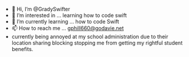 - 👋 Hi, I’m @GradySwifter
- 👀 I’m interested in ... learning how to code swift
- 🌱 I’m currently learning ... how to code Swift
- 📫 How to reach me ... gphill660@godavie.net
- currently being annoyed at my school administration due to their location sharing blocking stopping me from getting my rightful student benefits.
<!---
GradySwifter/GradySwifter is a ✨ special ✨ repository because its `README.md` (this file) appears on your GitHub profile.
You can click the Preview link to take a look at your changes.
--->

